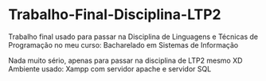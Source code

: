 # Trabalho-Final-Disciplina-LTP2
Trabalho final usado para passar na Disciplina de Linguagens e Técnicas de Programação no meu curso: Bacharelado em Sistemas de Informação

Nada muito sério, apenas para passar na disciplina de LTP2 mesmo XD
Ambiente usado: Xampp com servidor apache e servidor SQL
